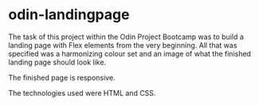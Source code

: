 # odin-landingpage

The task of this project within the Odin Project Bootcamp was to build a landing page with Flex elements from the very beginning. All that was specified was a harmonizing colour set and an image of what the finished landing page should look like. 

The finished page is responsive.

The technologies used were HTML and CSS.